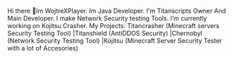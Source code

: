  Hi there 👋Im WojtreXPlayer. 
Im Java Developer.
I'm Titanscripts Owner And Main Developer. 
I make Network Security testing Tools. 
I’m currently working on Kojitsu Crasher.
My Projects: 
Titancrasher (Minecraft servers Security Testing Tool)
|Titanshield (AntiDDOS Security)
|Chernobyl (Network Security Testing Tool)
|Kojitsu (Minecraft Server Security Tester with a lot of Accesories)






